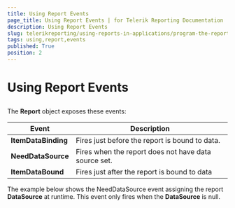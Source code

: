 ```yaml
---
title: Using Report Events
page_title: Using Report Events | for Telerik Reporting Documentation
description: Using Report Events
slug: telerikreporting/using-reports-in-applications/program-the-report-definition/report-events/using-report-events
tags: using,report,events
published: True
position: 2
---
```


# Using Report Events



## 

The __Report__ object exposes these events:
        




| Event | Description |
| ------ | ------ |
| __ItemDataBinding__ |Fires just before the report is bound to data.|
| __NeedDataSource__ |Fires when the report does not have data source set.|
| __ItemDataBound__ |Fires just after the report is bound to data|






The example below shows the NeedDataSource event assigning the report __DataSource__ at runtime. This event only fires when the __DataSource__ is null.
        

	



	



